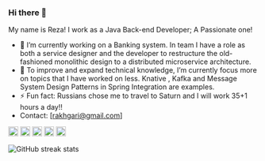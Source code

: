 ### Hi there 👋

<!--
**akhgari-reza/akhgari-reza** is a ✨ _special_ ✨ repository because its `README.md` (this file) appears on your GitHub profile.-->
My name is Reza! I work as a Java Back-end Developer; A Passionate one!
- 🔭 I’m currently working on a Banking system. In team I have a role as both a service designer and the developer to restructure the old-fashioned monolithic design to a distributed microservice architecture. 
- 🌱 To improve and expand technical knowledge, I’m currently focus more on topics that I have worked on less. Knative , Kafka and Message System Design Patterns in Spring Integration are examples.
- ⚡ Fun fact: Russians chose me to travel to Saturn and I will work 35+1 hours a day!! 
- Contact: [rakhgari@gmail.com]

[<img src='https://cdn.jsdelivr.net/npm/simple-icons@3.0.1/icons/github.svg' alt='github' height='20'>](https://github.com/akhgari-reza)  [<img src='https://cdn.jsdelivr.net/npm/simple-icons@3.0.1/icons/instagram.svg' alt='instagram' height='20'>](https://www.instagram.com/konigdima/)  [<img src='https://cdn.jsdelivr.net/npm/simple-icons@3.0.1/icons/skype.svg' alt='skype' height='20'>](r.akhgari)  [<img src='https://cdn.jsdelivr.net/npm/simple-icons@3.0.1/icons/yandex.svg' alt='yandex' height='20'>](r.akhgari@yandex.ru)  [<img src='https://cdn.jsdelivr.net/npm/simple-icons@3.0.1/icons/google.svg' alt='google' height='20'>](rakhgari@google.com)  

<!--![GitHub stats](https://github-readme-stats.vercel.app/api?username=akhgari-reza&show_icons=true)-->  

![GitHub streak stats](https://github-readme-streak-stats.herokuapp.com/?user=akhgari-reza)  

